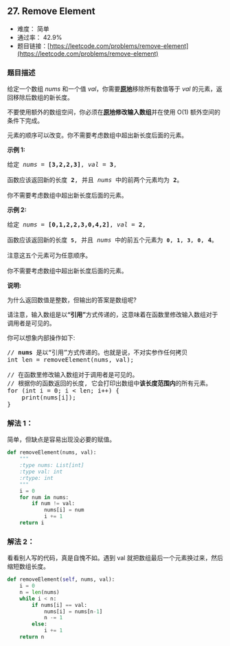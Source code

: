 ## 27. Remove Element

- 难度： 简单
- 通过率： 42.9%
- 题目链接：[https://leetcode.com/problems/remove-element](https://leetcode.com/problems/remove-element)


### 题目描述

<p>给定一个数组 <em>nums&nbsp;</em>和一个值 <em>val</em>，你需要<strong><a href="https://baike.baidu.com/item/%E5%8E%9F%E5%9C%B0%E7%AE%97%E6%B3%95" target="_blank">原地</a></strong>移除所有数值等于&nbsp;<em>val&nbsp;</em>的元素，返回移除后数组的新长度。</p>

<p>不要使用额外的数组空间，你必须在<strong><a href="https://baike.baidu.com/item/%E5%8E%9F%E5%9C%B0%E7%AE%97%E6%B3%95" target="_blank">原地</a>修改输入数组</strong>并在使用 O(1) 额外空间的条件下完成。</p>

<p>元素的顺序可以改变。你不需要考虑数组中超出新长度后面的元素。</p>

<p><strong>示例 1:</strong></p>

<pre>给定 <em>nums</em> = <strong>[3,2,2,3]</strong>, <em>val</em> = <strong>3</strong>,

函数应该返回新的长度 <strong>2</strong>, 并且 <em>nums </em>中的前两个元素均为 <strong>2</strong>。

你不需要考虑数组中超出新长度后面的元素。
</pre>

<p><strong>示例&nbsp;2:</strong></p>

<pre>给定 <em>nums</em> = <strong>[0,1,2,2,3,0,4,2]</strong>, <em>val</em> = <strong>2</strong>,

函数应该返回新的长度 <strong><code>5</code></strong>, 并且 <em>nums </em>中的前五个元素为 <strong><code>0</code></strong>, <strong><code>1</code></strong>, <strong><code>3</code></strong>, <strong><code>0</code></strong>, <strong>4</strong>。

注意这五个元素可为任意顺序。

你不需要考虑数组中超出新长度后面的元素。
</pre>

<p><strong>说明:</strong></p>

<p>为什么返回数值是整数，但输出的答案是数组呢?</p>

<p>请注意，输入数组是以<strong>&ldquo;引用&rdquo;</strong>方式传递的，这意味着在函数里修改输入数组对于调用者是可见的。</p>

<p>你可以想象内部操作如下:</p>

<pre>// <strong>nums</strong> 是以&ldquo;引用&rdquo;方式传递的。也就是说，不对实参作任何拷贝
int len = removeElement(nums, val);

// 在函数里修改输入数组对于调用者是可见的。
// 根据你的函数返回的长度, 它会打印出数组中<strong>该长度范围内</strong>的所有元素。
for (int i = 0; i &lt; len; i++) {
&nbsp; &nbsp; print(nums[i]);
}
</pre>


### 解法 1：

简单，但缺点是容易出现没必要的赋值。

```python
def removeElement(nums, val):
    """
    :type nums: List[int]
    :type val: int
    :rtype: int
    """
    i = 0
    for num in nums:
        if num != val:
            nums[i] = num
            i += 1
    return i
```

### 解法 2：

看看别人写的代码，真是自愧不如。遇到 val 就把数组最后一个元素换过来，然后缩短数组长度。

```python
def removeElement(self, nums, val):
    i = 0
    n = len(nums)
    while i < n:
        if nums[i] == val:
            nums[i] = nums[n-1]
            n -= 1
        else:
            i += 1
    return n
```
